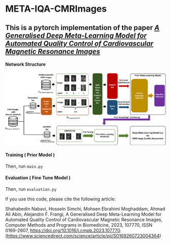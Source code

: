 # META-IQA-CMRImages
## This is a pytorch implementation of the paper *[A Generalised Deep Meta-Learning Model for Automated Quality Control of Cardiovascular Magnetic Resonance Images](https://arxiv.org/ftp/arxiv/papers/2303/2303.13324.pdf)*


#### Network Structure


![Model.png](./Image/Model.png)

#### Training ( Prior Model )

Then, run `main.py`

#### Evaluation ( Fine Tune Model )
 
Then, run `evaluation.py`

If you use this code, please cite the following article:

Shahabedin Nabavi, Hossein Simchi, Mohsen Ebrahimi Moghaddam, Ahmad Ali Abin, Alejandro F. Frangi, A Generalised Deep Meta-Learning Model for Automated Quality Control of Cardiovascular Magnetic Resonance Images, Computer Methods and Programs in Biomedicine, 2023, 107770, ISSN 0169-2607, https://doi.org/10.1016/j.cmpb.2023.107770.
(https://www.sciencedirect.com/science/article/pii/S0169260723004364)
